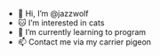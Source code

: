 - 👋 Hi, I’m @jazzwolf
- 🐱 I’m interested in cats
- 🌱 I’m currently learning to program
- 📫 Contact me via my carrier pigeon
